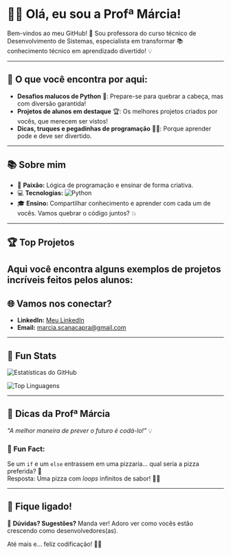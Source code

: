 # 👩‍💻 Olá, eu sou a Profª Márcia!

Bem-vindos ao meu GitHub! 🎉 Sou professora do curso técnico de Desenvolvimento de Sistemas, especialista em transformar 📚 conhecimento técnico em aprendizado divertido! 💡

---

## 🌱 O que você encontra por aqui:
- **Desafios malucos de Python** 🐍: Prepare-se para quebrar a cabeça, mas com diversão garantida!
- **Projetos de alunos em destaque** 🏆: Os melhores projetos criados por vocês, que merecem ser vistos!
- **Dicas, truques e pegadinhas de programação** 🤹‍♀️: Porque aprender pode e deve ser divertido.

---

## 📚 Sobre mim
- 🧠 **Paixão:** Lógica de programação e ensinar de forma criativa.
- 💻 **Tecnologias:** ![Python](https://img.shields.io/badge/-Python-blue) 
- 🎓 **Ensino:** Compartilhar conhecimento e aprender com cada um de vocês. Vamos quebrar o código juntos? 💥

---

## 🏆 Top Projetos
Aqui você encontra alguns exemplos de projetos incríveis feitos pelos alunos:
---

## 🌐 Vamos nos conectar?
- **LinkedIn:** [Meu LinkedIn]([https://www.linkedin.com/in/seu-linkedin](https://www.linkedin.com/in/marciascanacapra/))
- **Email:** marcia.scanacapra@gmail.com
---


## 🎉 Fun Stats
![Estatísticas do GitHub](https://github-readme-stats.vercel.app/api?username=SEU_USUARIO&show_icons=true&theme=radical)

![Top Linguagens](https://github-readme-stats.vercel.app/api/top-langs/?username=SEU_USUARIO&layout=compact&theme=radical)


---

## 🧙 Dicas da Profª Márcia
_"A melhor maneira de prever o futuro é codá-lo!"_ 💡

### 🍕 Fun Fact:
Se um `if` e um `else` entrassem em uma pizzaria... qual seria a pizza preferida? 🤔  
Resposta: Uma pizza com *loops* infinitos de sabor! 🍕😅

---

## 📢 Fique ligado!
💬 **Dúvidas? Sugestões?** Manda ver! Adoro ver como vocês estão crescendo como desenvolvedores(as). 

Até mais e... feliz codificação! 🚀✨

